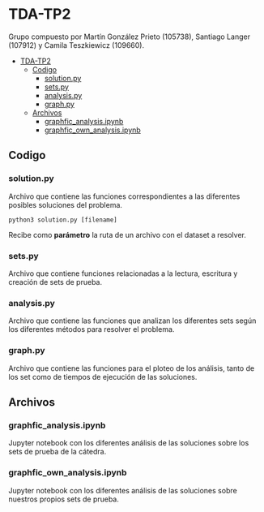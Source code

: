 # TDA-TP2

Grupo compuesto por Martín González Prieto (105738), Santiago Langer (107912) y Camila Teszkiewicz (109660).

- [TDA-TP2](#tda-tp2)
  - [Codigo](#codigo)
    - [solution.py](#solutionpy)
    - [sets.py](#setspy)
    - [analysis.py](#analysispy)
    - [graph.py](#graphpy)
  - [Archivos](#archivos)
    - [graphfic\_analysis.ipynb](#graphfic_analysisipynb)
    - [graphfic\_own\_analysis.ipynb](#graphfic_own_analysisipynb)

## Codigo

### solution.py

Archivo que contiene las funciones correspondientes a las diferentes posibles soluciones del problema.

    python3 solution.py [filename]

Recibe como **parámetro** la ruta de un archivo con el dataset a resolver.

### sets.py

Archivo que contiene funciones relacionadas a la lectura, escritura y creación de sets de prueba.

### analysis.py

Archivo que contiene las funciones que analizan los diferentes sets según los diferentes métodos para resolver el problema.

### graph.py

Archivo que contiene las funciones para el ploteo de los análisis, tanto de los set como de tiempos de ejecución de las soluciones.

## Archivos

### graphfic_analysis.ipynb

Jupyter notebook con los diferentes análisis de las soluciones sobre los sets de prueba de la cátedra.

### graphfic_own_analysis.ipynb

Jupyter notebook con los diferentes análisis de las soluciones sobre nuestros propios sets de prueba.
